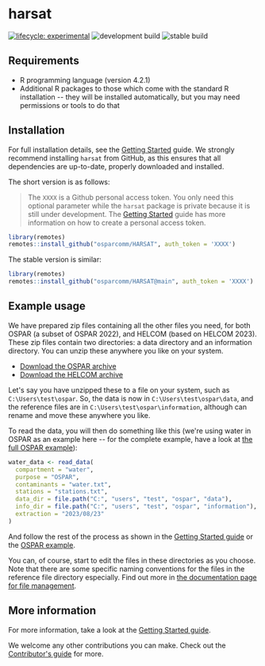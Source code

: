 
# harsat

<!-- badges: start -->
[![lifecycle: experimental](https://img.shields.io/badge/lifecycle-experimental-orange.svg)](https://lifecycle.r-lib.org/articles/stages.html#experimental) ![development build](https://github.com/osparcomm/harsat/actions/workflows/build.yml/badge.svg?branch=develop) ![stable build](https://github.com/osparcomm/harsat/actions/workflows/build.yml/badge.svg?branch=main)
<!-- badges: end -->

## Requirements

-	R programming language (version 4.2.1)
- Additional R packages to those which come with the standard R installation -- they will be installed automatically, but you may need permissions or tools to do that

## Installation

For full installation details, see the [Getting Started](https://osparcomm.github.io/HARSAT/articles/harsat.html) guide.
We strongly recommend installing `harsat` from GitHub, as this ensures that all dependencies are up-to-date, properly 
downloaded and installed.

The short version is as follows:

> The `XXXX` is a Github personal access token. You only need this optional parameter while
> the `harsat` package is private because it is still under development. 
> The [Getting Started](https://osparcomm.github.io/HARSAT/articles/harsat.html) guide
> has more information on how to create a personal access token. 

``` r
library(remotes)
remotes::install_github("osparcomm/HARSAT", auth_token = 'XXXX')
```

The stable version is similar:

``` r
library(remotes)
remotes::install_github("osparcomm/HARSAT@main", auth_token = 'XXXX')
```

## Example usage

We have prepared zip files containing all the other files you need, for both
OSPAR (a subset of OSPAR 2022), and HELCOM (based on HELCOM 2023). These zip files
contain two directories: a data directory and an information directory. You can
unzip these anywhere you like on your system.

* <a href="https://osparcomm.github.io/HARSAT/ospar.zip" download>Download the OSPAR archive</a>
* <a href="https://osparcomm.github.io/HARSAT/helcom.zip" download>Download the HELCOM archive</a>

Let's say you have unzipped these to a file on your system, such as `C:\Users\test\ospar`. So, 
the data is now in `C:\Users\test\ospar\data`, and the reference files are in `C:\Users\test\ospar\information`,
although can rename and move these anywhere you like. 

To read the data, you will then do something like this (we're using water in OSPAR as an example here -- 
for the complete example, have a look at [the full OSPAR example](https://osparcomm.github.io/HARSAT/articles/example_OSPAR.html)):

```r
water_data <- read_data(
  compartment = "water", 
  purpose = "OSPAR",                               
  contaminants = "water.txt", 
  stations = "stations.txt", 
  data_dir = file.path("C:", "users", "test", "ospar", "data"),         ## i.e., C:\Users\test\ospar\data
  info_dir = file.path("C:", "users", "test", "ospar", "information"),  ## i.e., C:\Users\test\ospar\information
  extraction = "2023/08/23"
)
```

And follow the rest of the process as shown in the [Getting Started guide](https://osparcomm.github.io/HARSAT/articles/harsat.html) or the
[OSPAR example](https://osparcomm.github.io/HARSAT/articles/example_OSPAR.html).

You can, of course, start to edit the files in these directories as you choose. Note that there are
some specific naming conventions for the files in the reference file directory especially. 
Find out more in [the documentation page for file management](https://osparcomm.github.io/HARSAT/articles/file-management.html).

## More information

For more information, take a look at the [Getting Started guide](https://osparcomm.github.io/HARSAT/articles/harsat.html).

We welcome any other contributions you can make. Check out the [Contributor's guide](https://osparcomm.github.io/HARSAT/CONTRIBUTING.html) for more.
